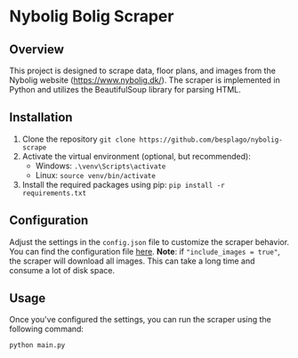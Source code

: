 # Nybolig Bolig Scraper
## Overview
This project is designed to scrape data, floor plans, and images from the Nybolig website (https://www.nybolig.dk/). The scraper is implemented in Python and utilizes the BeautifulSoup library for parsing HTML.

## Installation
1. Clone the repository `git clone https://github.com/besplago/nybolig-scrape`
2. Activate the virtual environment (optional, but recommended):
    - Windows: `.\venv\Scripts\activate`
    - Linux: `source venv/bin/activate`
3. Install the required packages using pip: `pip install -r requirements.txt`

## Configuration
Adjust the settings in the `config.json` file to customize the scraper behavior. You can find the configuration file [here](./config.json).
**Note**: if `"include_images = true"`, the scraper will download all images. This can take a long time and consume a lot of disk space.

## Usage
Once you've configured the settings, you can run the scraper using the following command:
```bash
python main.py
```